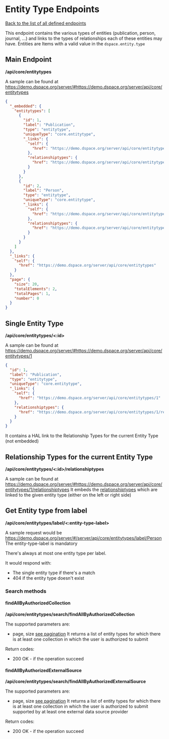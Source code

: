 # Entity Type Endpoints
[Back to the list of all defined endpoints](endpoints.md)

This endpoint contains the various types of entities (publication, person, journal, …) and links to the types of
relationships each of these entities may have.
Entities are Items with a valid value in the `dspace.entity.type` 

## Main Endpoint
**/api/core/entitytypes**

A sample can be found at https://demo.dspace.org/server/#https://demo.dspace.org/server/api/core/entitytypes

```json
{
  "_embedded": {
    "entitytypes": [
      {
        "id": 1,
        "label": "Publication",
        "type": "entitytype",
        "uniqueType": "core.entitytype",
        "_links": {
          "self": {
            "href": "https://demo.dspace.org/server/api/core/entitytypes/1"
          },
          "relationshiptypes": {
            "href": "https://demo.dspace.org/server/api/core/entitytypes/1/relationshiptypes"
          }
        }
      },
      {
        "id": 2,
        "label": "Person",
        "type": "entitytype",
        "uniqueType": "core.entitytype",
        "_links": {
          "self": {
            "href": "https://demo.dspace.org/server/api/core/entitytypes/2"
          },
          "relationshiptypes": {
            "href": "https://demo.dspace.org/server/api/core/entitytypes/2/relationshiptypes"
          }
        }
      }
    ]
  },
  "_links": {
    "self": {
      "href": "https://demo.dspace.org/server/api/core/entitytypes"
    }
  },
  "page": {
    "size": 20,
    "totalElements": 2,
    "totalPages": 1,
    "number": 0
  }
}
```

## Single Entity Type
**/api/core/entitytypes/<:id>**

A sample can be found at https://demo.dspace.org/server/#https://demo.dspace.org/server/api/core/entitytypes/1

```json
{
  "id": 1,
  "label": "Publication",
  "type": "entitytype",
  "uniqueType": "core.entitytype",
  "_links": {
    "self": {
      "href": "https://demo.dspace.org/server/api/core/entitytypes/1"
    },
    "relationshiptypes": {
      "href": "https://demo.dspace.org/server/api/core/entitytypes/1/relationshiptypes"
    }
  }
}
```

It contains a HAL link to the Relationship Types for the current Entity Type (not embedded)

## Relationship Types for the current Entity Type
**/api/core/entitytypes/<:id>/relationshiptypes**

A sample can be found at https://demo.dspace.org/server/#https://demo.dspace.org/server/api/core/entitytypes/1/relationshiptypes
It embeds the [relationshiptypes](relationshiptypes.md) which are linked to the given entity type (either on the left or right side)

## Get Entity type from label
**/api/core/entitytypes/label/<:entity-type-label>**

A sample request would be https://demo.dspace.org/server/#/server/api/core/entitytypes/label/Person
The entity-type-label is mandatory

There's always at most one entity type per label.

It would respond with:
* The single entity type if there's a match
* 404 if the entity type doesn't exist

### Search methods
#### findAllByAuthorizedCollection
**/api/core/entitytypes/search/findAllByAuthorizedCollection**

The supported parameters are:
* page, size [see pagination](README.md#Pagination)
It returns a list of entity types for which there is at least one collection in which the user is authorized to submit

Return codes:
* 200 OK - if the operation succeed

#### findAllByAuthorizedExternalSource
**/api/core/entitytypes/search/findAllByAuthorizedExternalSource**

The supported parameters are:
* page, size [see pagination](README.md#Pagination)
It returns a list of entity types for which there is at least one collection in which the user is authorized to submit supported by at least one external data source provider

Return codes:
* 200 OK - if the operation succeed

